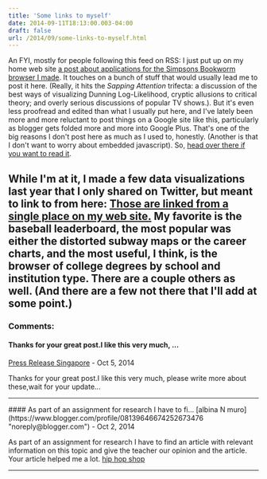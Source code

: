 ```yaml
---
title: 'Some links to myself'
date: 2014-09-11T18:13:00.003-04:00
draft: false
url: /2014/09/some-links-to-myself.html
---
```


An FYI, mostly for people following this feed on RSS: I just put up on my home web site [a post about applications for the Simpsons Bookworm browser I made](http://benschmidt.org/2014/09/11/simpsons-2/). It touches on a bunch of stuff that would usually lead me to post it here. (Really, it hits the _Sapping Attention_ trifecta: a discussion of the best ways of visualizing Dunning Log-Likelihood, cryptic allusions to critical theory; and overly serious discussions of popular TV shows.). But it's even less proofread and edited than what I usually put here, and I've lately been more and more reluctant to post things on a Google site like this, particularly as blogger gets folded more and more into Google Plus. That's one of the big reasons I don't post here as much as I used to, honestly. (Another is that I don't want to worry about embedded javascript). So, [head over there if you want to read it](http://benschmidt.org/2014/09/11/simpsons-2/).  
  
While I'm at it, I made a few data visualizations last year that I only shared on Twitter, but meant to link to from here: [Those are linked from a single place on my web site.](http://benschmidt.org/maps-visualizations-gallery/) My favorite is the baseball leaderboard, the most popular was either the distorted subway maps or the career charts, and the most useful, I think, is the browser of college degrees by school and institution type. There are a couple others as well. (And there are a few not there that I'll add at some point.)
---
### Comments:
#### Thanks for your great post.I like this very much, ...
[Press Release Singapore](http://www.pressrelease.com.sg "noreply@blogger.com") - <time datetime="2014-10-10T11:49:14.104-04:00">Oct 5, 2014</time>

Thanks for your great post.I like this very much, please write more about these,wait for your update...
<hr />
#### As part of an assignment for research I have to fi...
[albina N muro](https://www.blogger.com/profile/08139646674252673476 "noreply@blogger.com") - <time datetime="2014-10-14T08:19:12.359-04:00">Oct 2, 2014</time>

As part of an assignment for research I have to find an article with relevant information on this topic and give the teacher our opinion and the article. Your article helped me a lot. [hip hop shop](http://www.iced-out.biz/shop/fr/home/)
<hr />
